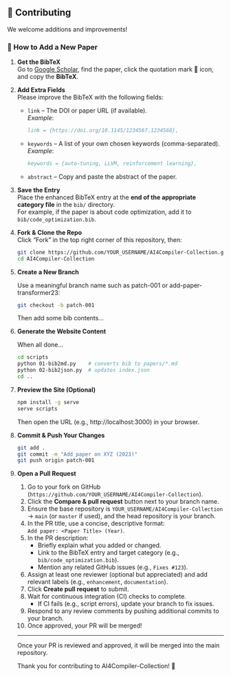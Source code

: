 ## 🤝 Contributing

We welcome additions and improvements!

### 📝 How to Add a New Paper

1. **Get the BibTeX**  
   Go to [Google Scholar](https://scholar.google.com), find the paper, click the quotation mark 📖 icon, and copy the **BibTeX**.

2. **Add Extra Fields**  
   Please improve the BibTeX with the following fields:

   - `link` – The DOI or paper URL (if available).  
     _Example_:  

     ```bibtex
     link = {https://doi.org/10.1145/1234567.1234568},
     ```

   - `keywords` – A list of your own chosen keywords (comma-separated).  
     _Example_:  

     ```bibtex
     keywords = {auto-tuning, LLVM, reinforcement learning},
     ```

   - `abstract` – Copy and paste the abstract of the paper.

3. **Save the Entry**  
   Place the enhanced BibTeX entry at the **end of the appropriate category file** in the `bib/` directory.  
   For example, if the paper is about code optimization, add it to `bib/code_optimization.bib`.

4. **Fork & Clone the Repo**  
   Click “Fork” in the top right corner of this repository, then:

   ```bash
   git clone https://github.com/YOUR_USERNAME/AI4Compiler-Collection.git
   cd AI4Compiler-Collection
   ```

5. **Create a New Branch**

   Use a meaningful branch name such as patch-001 or add-paper-transformer23:

   ```bash
   git checkout -b patch-001
   ```
   
   Then add some bib contents...

6. **Generate the Website Content**

   When all done...

   ```bash
   cd scripts
   python 01-bib2md.py    # converts bib to papers/*.md
   python 02-bib2json.py  # updates index.json
   cd ..
   ```

7. **Preview the Site (Optional)**

   ```bash
   npm install -g serve
   serve scripts
   ```

   Then open the URL (e.g., http://localhost:3000) in your browser.

8. **Commit & Push Your Changes**

   ```bash
   git add .
   git commit -m "Add paper on XYZ (2023)"
   git push origin patch-001
   ```

9. **Open a Pull Request**

   1. Go to your fork on GitHub (`https://github.com/YOUR_USERNAME/AI4Compiler-Collection`).
   2. Click the **Compare & pull request** button next to your branch name.
   3. Ensure the base repository is `YOUR_USERNAME/AI4Compiler-Collection` → `main` (or `master` if used), and the head repository is your branch.
   4. In the PR title, use a concise, descriptive format:  
      `Add paper: <Paper Title> (Year)`.
   5. In the PR description:
      - Briefly explain what you added or changed.
      - Link to the BibTeX entry and target category (e.g., `bib/code_optimization.bib`).
      - Mention any related GitHub issues (e.g., `Fixes #123`).
   6. Assign at least one reviewer (optional but appreciated) and add relevant labels (e.g., `enhancement`, `documentation`).
   7. Click **Create pull request** to submit.
   8. Wait for continuous integration (CI) checks to complete.  
      - If CI fails (e.g., script errors), update your branch to fix issues.
   9. Respond to any review comments by pushing additional commits to your branch.
   10. Once approved, your PR will be merged!

   ---

   Once your PR is reviewed and approved, it will be merged into the main repository.

   Thank you for contributing to AI4Compiler-Collection! 🌟


